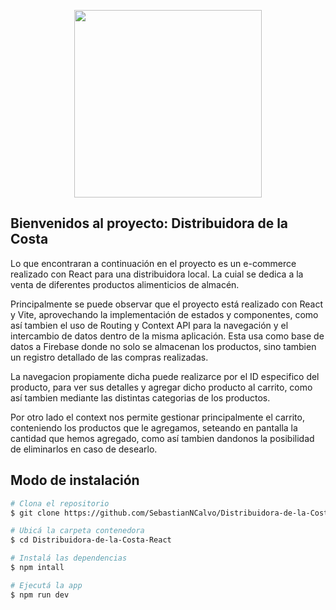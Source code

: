 <p align="center">
    <img src="./public/logos/fondo-completo.png" height="300px">
</p>

## Bienvenidos al proyecto: Distribuidora de la Costa
Lo que encontraran a continuación en el proyecto es un e-commerce realizado con React para una distribuidora local. La cuial se dedica a la venta de diferentes productos alimenticios de almacén.

Principalmente se puede observar que el proyecto está realizado con React y Vite, aprovechando la implementación de estados y componentes, como así tambien el uso de Routing y Context API para la navegación y el intercambio de datos dentro de la misma aplicación. Esta usa como base de datos a Firebase donde no solo se almacenan los productos, sino tambien un registro detallado de las compras realizadas.

La navegacion propiamente dicha puede realizarce por el ID especifico del producto, para ver sus detalles y agregar dicho producto al carrito, como así tambien mediante las distintas categorias de los productos.

Por otro lado el context nos permite gestionar principalmente el carrito, conteniendo los productos que le agregamos, seteando en pantalla la cantidad que hemos agregado, como así tambien dandonos la posibilidad de eliminarlos en caso de desearlo.



## Modo de instalación

```bash
# Clona el repositorio
$ git clone https://github.com/SebastianNCalvo/Distribuidora-de-la-Costa-React

# Ubicá la carpeta contenedora
$ cd Distribuidora-de-la-Costa-React

# Instalá las dependencias
$ npm intall

# Ejecutá la app
$ npm run dev
